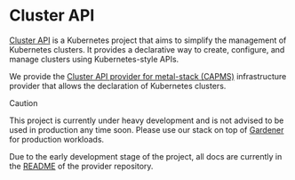 # Cluster API

[Cluster API](https://cluster-api.sigs.k8s.io/) is a Kubernetes project that aims to simplify the management of Kubernetes clusters. It provides a declarative way to create, configure, and manage clusters using Kubernetes-style APIs.

We provide the [Cluster API provider for metal-stack (CAPMS)](https://github.com/metal-stack/cluster-api-provider-metal-stack) infrastructure provider that allows the declaration of Kubernetes clusters.

> [!CAUTION]
> This project is currently under heavy development and is not advised to be used in production any time soon.
> Please use our stack on top of [Gardener](./gardener.md) for production workloads.

Due to the early development stage of the project, all docs are currently in the [README](https://github.com/metal-stack/cluster-api-provider-metal-stack/blob/main/README.md) of the provider repository.
